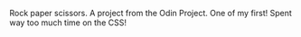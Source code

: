 Rock paper scissors. A project from the Odin Project. One of my first! Spent way too much time on the CSS!
